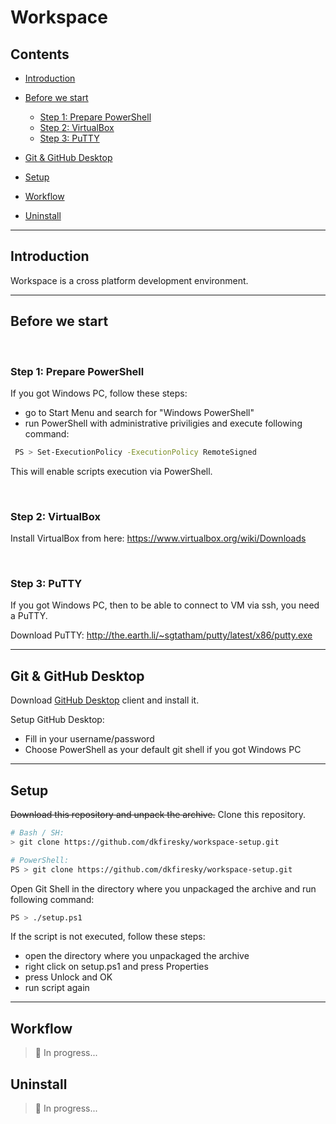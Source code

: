 # Workspace

## Contents

- [Introduction](#introduction)

- [Before we start](#before-we-start)
  - [Step 1: Prepare PowerShell](#step-1-prepare-powershell)
  - [Step 2: VirtualBox](#step-2-virtualbox)
  - [Step 3: PuTTY](#step-3-putty)


- [Git & GitHub Desktop](#git--github-desktop)

- [Setup](#setup)

- [Workflow](#workflow)

- [Uninstall](#uninstall)

----

## Introduction

Workspace is a cross platform development environment.

----

## Before we start

<br>

### Step 1: Prepare PowerShell

If you got Windows PC, follow these steps:

 - go to Start Menu and search for "Windows PowerShell"
 - run PowerShell with administrative priviligies and execute following command:
```sh
 PS > Set-ExecutionPolicy -ExecutionPolicy RemoteSigned
```

This will enable scripts execution via PowerShell.

<br>

### Step 2: VirtualBox

Install VirtualBox from here: https://www.virtualbox.org/wiki/Downloads

<br>

### Step 3: PuTTY

If you got Windows PC, then to be able to connect to VM via ssh, you need a PuTTY.

Download PuTTY: http://the.earth.li/~sgtatham/putty/latest/x86/putty.exe

---

## Git & GitHub Desktop

Download [GitHub Desktop](https://github-windows.s3.amazonaws.com/GitHubSetup.exe) client and install it.

Setup GitHub Desktop:
 - Fill in your username/password
 - Choose PowerShell as your default git shell if you got Windows PC

---

## Setup

~~Download this repository and unpack the archive.~~ Clone this repository.

```sh
# Bash / SH:
> git clone https://github.com/dkfiresky/workspace-setup.git
```

```sh
# PowerShell:
PS > git clone https://github.com/dkfiresky/workspace-setup.git
```

Open Git Shell in the directory where you unpackaged the archive and run following command:

```sh
PS > ./setup.ps1
```

If the script is not executed, follow these steps:
 - open the directory where you unpackaged the archive
 - right click on setup.ps1 and press Properties
 - press Unlock and OK
 - run script again

---

## Workflow

> :construction: In progress...

## Uninstall

> :construction: In progress...
